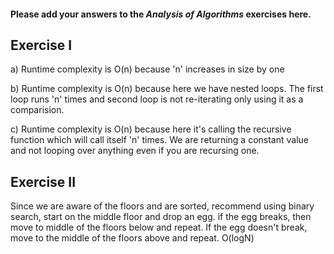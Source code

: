 #### Please add your answers to the ***Analysis of  Algorithms*** exercises here.

## Exercise I

a) Runtime complexity is O(n) because 'n' increases in size by one 

b) Runtime complexity is O(n) because here we have nested loops.  The first loop runs 'n' times and second loop is not re-iterating only using it as a comparision.


c) Runtime complexity is O(n) because here it's calling the recursive function which will call itself 'n' times. We are returning a constant value and not looping over anything even if you are recursing one.

## Exercise II

Since we are aware of the floors and are sorted, recommend using binary search, start on the middle floor and drop an egg. if the egg breaks, then move to middle of the floors below and repeat. If the egg doesn't break, move to the middle of the floors above and repeat. O(logN)
